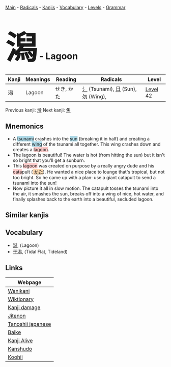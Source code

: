 <style> bigfont {font-size: 100px}</style>
[Main](../README.md) -
[Radicals](../radicals.md) -
[Kanjis](../kanjis.md) -
[Vocabulary](../vocabulary.md) -
[Levels](../levels.md) -
[Grammar](../grammar.md)
# <bigfont> 潟</bigfont> - Lagoon 

| Kanji | Meanings | Reading | Radicals | Level |
| --- | --- | --- | --- | --- |
| 潟 | Lagoon | せき, かた | [氵](../radicals/氵.md) (Tsunami), [日](../radicals/日.md) (Sun), [勿](../radicals/勿.md) (Wing),  | [Level 42](../levels/wk_level42.md) |

Previous kanji: [滑](滑.md) Next kanji: [焦](焦.md) 

## Mnemonics
 * A <span style="background-color:#ADD8E6"> tsunami</span> crashes into the <span style="background-color:#ADD8E6"> sun</span> (breaking it in half) and creating a different <span style="background-color:#ADD8E6"> wing</span> of the tsunami all together. This wing crashes down and creates a <span style="background-color:#ffcccb"> lagoon</span>.
* The lagoon is beautiful! The water is hot (from hitting the sun) but it isn't so bright that you'll get a sunburn.
* This <span style="background-color:#ffcccb"> lagoon</span> was created on purpose by a really angry dude and his <span style="background-color:#ffcccb"> cata</span>pult (<span style="background-color:#fed8b1"> [かた](https://jisho.org/search/かた)</span>). He wanted a nice place to lounge that's tropical, but not too bright. So he came up with a plan: use a giant catapult to send a tsunami into the sun!
* Now picture it all in slow motion. The catapult tosses the tsunami into the air, it smashes the sun, breaks off into a wing of nice, hot water, and finally splashes back to the earth into a beautiful, secluded lagoon.


## Similar kanjis
 


## Vocabulary
 * [潟](../vocabulary/潟.md), (Lagoon)
* [干潟](../vocabulary/潟.md), (Tidal Flat, Tideland)



## Links 

| Webpage |
| --- |
| [Wanikani          ](https://www.wanikani.com/kanji/潟) |
| [Wiktionary        ](https://en.wiktionary.org/wiki/潟) |
| [Kanji damage      ](http://www.kanjidamage.com/kanji/search?utf8=✓&q=潟) |
| [Jitenon           ](https://jitenon.com/kanji/潟) |
| [Tanoshii japanese ](https://www.tanoshiijapanese.com/dictionary/kanji.cfm?k=潟) |
| [Baike             ](https://baike.baidu.com/item/潟) |
| [Kanji Alive       ](https://app.kanjialive.com/潟) |
| [Kanshudo          ](https://www.kanshudo.com/searchmn?q=潟) |
| [Koohii            ](https://kanji.koohii.com/study/kanji/潟) |
